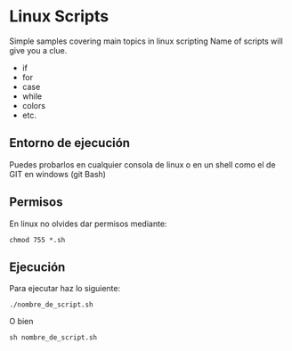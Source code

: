 # Linux Scripts
Simple samples covering main topics in linux scripting
Name of scripts will give you a clue.
- if
- for
- case
- while
- colors
- etc.

## Entorno de ejecución
Puedes probarlos en cualquier consola de linux 
o en un shell como el de GIT en windows (git Bash)

## Permisos
En linux no olvides dar permisos mediante:
```
chmod 755 *.sh
```

## Ejecución
Para ejecutar haz lo siguiente:
```
./nombre_de_script.sh
```
O bien
```
sh nombre_de_script.sh
```

